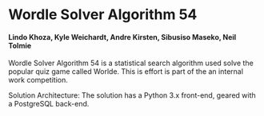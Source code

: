 # Wordle Solver Algorithm 54
#### Lindo Khoza, Kyle Weichardt, Andre Kirsten, Sibusiso Maseko, Neil Tolmie
Wordle Solver Algorithm 54 is a statistical search algorithm used solve the popular quiz game called Worlde. This is effort is part of the an internal work competition.

Solution Architecture:
The solution has a Python 3.x front-end, geared with a PostgreSQL back-end.




